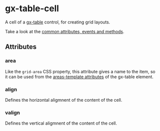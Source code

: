 # gx-table-cell

A cell of a [gx-table](../table/readme.md) control, for creating grid layouts.

Take a look at the [common attributes, events and methods](../common/readme.md).

## Attributes

### area
Like the `grid-area` CSS property, this attribute gives a name to the item, so it can be used from the [areas-template attributes](../table/readme.md#areas-template) of the gx-table element.

### align
Defines the horizontal aligmnent of the content of the cell.

### valign
Defines the vertical aligmnent of the content of the cell.
